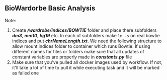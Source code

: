 ## BioWardorbe Basic Analysis

Note:
1. Create ***/wardrobe/indices/BOWTIE*** folder
and place there subfolders ***dm3***, ***mm10***, ***hg19*** etc.
In each of subfolders make `ln -s` on real bowtie indices and
put ***chrNameLength.txt***.
We need the following structure to allow mount indices folder to
container which runs Bowtie.
If using different names for files or folders make sure that all
updates of constant variables are properly made in ***constants.py***
file
2. Make sure that you've pulled all docker images used by workflow.
If not, it'll take a lot of time to pull it while executing task and it
will be marked as failed one

